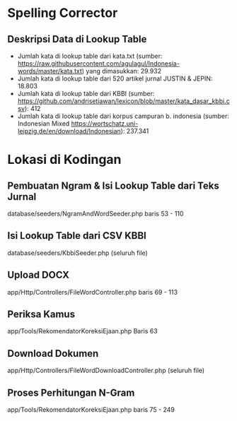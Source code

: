 # Spelling Corrector

## Deskripsi Data di Lookup Table
- Jumlah kata di lookup table dari kata.txt (sumber: https://raw.githubusercontent.com/agulagul/Indonesia-words/master/kata.txt) yang dimasukkan: 29.932
- Jumlah kata di lookup table dari 520 artikel jurnal JUSTIN & JEPIN: 18.803
- Jumlah kata di lookup table dari KBBI (sumber: https://github.com/andrisetiawan/lexicon/blob/master/kata_dasar_kbbi.csv): 412
- Jumlah kata di lookup table dari korpus campuran b. indonesia (sumber: Indonesian Mixed https://wortschatz.uni-leipzig.de/en/download/Indonesian): 237.341

# Lokasi di Kodingan

## Pembuatan Ngram & Isi Lookup Table dari Teks Jurnal
database/seeders/NgramAndWordSeeder.php 
baris 53 - 110

## Isi Lookup Table dari CSV KBBI
database/seeders/KbbiSeeder.php (seluruh file)

## Upload DOCX
app/Http/Controllers/FileWordController.php
baris 69 - 113

## Periksa Kamus
app/Tools/RekomendatorKoreksiEjaan.php
Baris 63

## Download Dokumen
app/Http/Controllers/FileWordDownloadController.php (seluruh file)

## Proses Perhitungan N-Gram
app/Tools/RekomendatorKoreksiEjaan.php
baris 75 - 249

